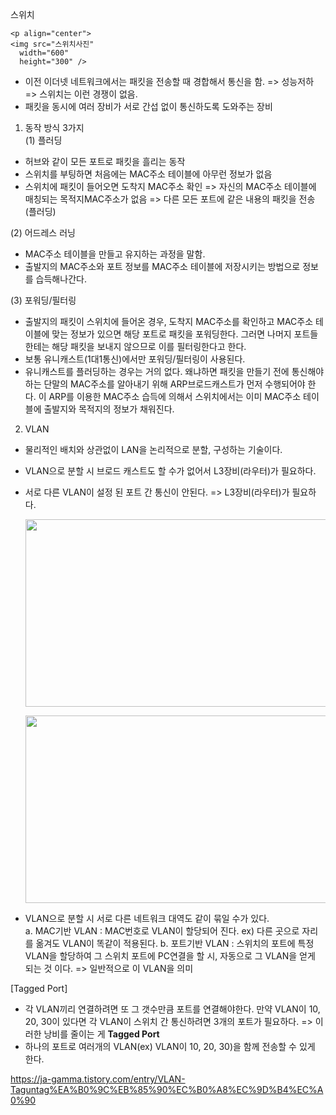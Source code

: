스위치

    <p align="center">
    <img src="스위치사진"
      width="600"
      height="300" />

- 이전 이더넷 네트워크에서는 패킷을 전송할 때 경합해서 통신을 함. => 성능저하 => 스위치는 이런 경쟁이 없음.
- 패킷을 동시에 여러 장비가 서로 간섭 없이 통신하도록 도와주는 장비

1. 동작 방식 3가지  
   (1) 플러딩

- 허브와 같이 모든 포트로 패킷을 흘리는 동작
- 스위치를 부팅하면 처음에는 MAC주소 테이블에 아무런 정보가 없음
- 스위치에 패킷이 들어오면 도착지 MAC주소 확인 => 자신의 MAC주소 테이블에 매칭되는 목적지MAC주소가 없음 => 다른 모든 포트에 같은 내용의 패킷을 전송(플러딩)

(2) 어드레스 러닝

- MAC주소 테이블을 만들고 유지하는 과정을 말함.
- 출발지의 MAC주소와 포트 정보를 MAC주소 테이블에 저장시키는 방법으로 정보를 습득해나간다.

(3) 포워딩/필터링

- 출발지의 패킷이 스위치에 들어온 경우, 도착지 MAC주소를 확인하고 MAC주소 테이블에 맞는 정보가 있으면 해당 포트로 패킷을 포워딩한다. 그러면 나머지 포트들한테는 해당 패킷을 보내지 않으므로 이를 필터링한다고 한다.
- 보통 유니캐스트(1대1통신)에서만 포워딩/필터링이 사용된다.
- 유니캐스트를 플러딩하는 경우는 거의 없다. 왜냐하면 패킷을 만들기 전에 통신해야 하는 단말의 MAC주소를 알아내기 위해 ARP브로드캐스트가 먼저 수행되어야 한다. 이 ARP를 이용한 MAC주소 습득에 의해서 스위치에서는 이미 MAC주소 테이블에 출발지와 목적지의 정보가 채워진다.

2. VLAN

- 물리적인 배치와 상관없이 LAN을 논리적으로 분할, 구성하는 기술이다.
- VLAN으로 분할 시 브로드 캐스트도 할 수가 없어서 L3장비(라우터)가 필요하다.
- 서로 다른 VLAN이 설정 된 포트 간 통신이 안된다. => L3장비(라우터)가 필요하다.

    <p align="center">
    <img src="VLAN 사진1"
      width="600"
      height="300" />

    <p align="center">
    <img src="VLAN 사진2"
      width="600"
      height="300" />

- VLAN으로 분할 시 서로 다른 네트워크 대역도 같이 묶일 수가 있다.  
  a. MAC기반 VLAN : MAC번호로 VLAN이 할당되어 진다. ex) 다른 곳으로 자리를 옮겨도 VLAN이 똑같이 적용된다.
  b. 포트기반 VLAN : 스위치의 포트에 특정 VLAN을 할당하여 그 스위치 포트에 PC연결을 할 시, 자동으로 그 VLAN을 얻게 되는 것 이다. => 일반적으로 이 VLAN을 의미

[Tagged Port]

- 각 VLAN끼리 연결하려면 또 그 갯수만큼 포트를 연결해야한다. 만약 VLAN이 10, 20, 30이 있다면 각 VLAN이 스위치 간 통신하려면 3개의 포트가 필요하다. => 이러한 낭비를 줄이는 게 **Tagged Port**
- 하나의 포트로 여러개의 VLAN(ex) VLAN이 10, 20, 30)을 함께 전송할 수 있게 한다.

https://ja-gamma.tistory.com/entry/VLAN-Taguntag%EA%B0%9C%EB%85%90%EC%B0%A8%EC%9D%B4%EC%A0%90

